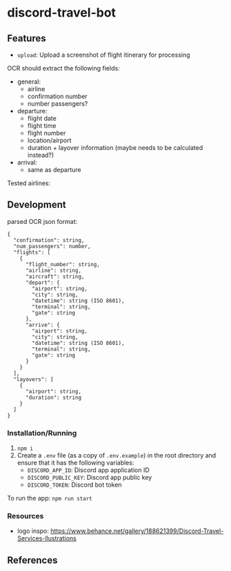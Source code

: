# discord-travel-bot

## Features

* `upload`: Upload a screenshot of flight itinerary for processing

OCR should extract the following fields:
* general:
  * airline 
  * confirmation number 
  * number passengers? 
* departure:
  * flight date
  * flight time
  * flight number 
  * location/airport 
  * duration + layover information (maybe needs to be calculated instead?)
* arrival:
  * same as departure

Tested airlines:


## Development

parsed OCR json format:
```
{
  "confirmation": string,
  "num_passengers": number,
  "flights": [
    {
      "flight_number": string,
      "airline": string,
      "aircraft": string,
      "depart": {
        "airport": string,
        "city": string,
        "datetime": string (ISO 8601),
        "terminal": string,
        "gate": string
      },
      "arrive": {
        "airport": string,
        "city": string,
        "datetime": string (ISO 8601),
        "terminal": string,
        "gate": string
      }
    }
  ],
  "layovers": [
    {
      "airport": string,
      "duration": string
    }
  ]
}
```

### Installation/Running

1. `npm i`
1. Create a `.env` file (as a copy of `.env.example`) in the root directory and ensure that it has the following variables:
    * `DISCORD_APP_ID`: Discord app application ID
    * `DISCORD_PUBLIC_KEY`: Discord app public key
    * `DISCORD_TOKEN`: Discord bot token

To run the app: `npm run start`

### Resources

* logo inspo: https://www.behance.net/gallery/188621399/Discord-Travel-Services-Ilustrations

## References